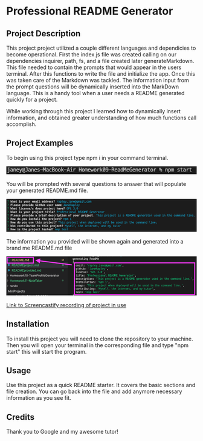# Professional README Generator

## Project Description
This project project utilized a couple different languages and dependicies to become operational. First the index.js file was created calling on our  dependencies inquirer, path, fs, and a file created later generateMarkdown. This file needed to contain the prompts that would appear in the users terminal. After this functions to write the file and initialize the app. Once this was taken care of the Markdown was tackled. The information input from the prompt questions will be dynamically inserted into the MarkDown language. This is a handy tool when a user needs a README generated quickly for a project. 

While working through this project I learned how to dynamically insert information, and obtained greater understanding of how much functions call accomplish.

## Project Examples 
To begin using this project type npm i in your command terminal.

![](assets/pic1.png)

You will be prompted with several questions to answer that will populate your generated README.md file.

![](assets/pic2.png)

The information you provided will be shown again and generated into a brand me README.md file

![](assets/pic3.png)

[Link to Screencastify recording of project in use](https://drive.google.com/file/d/1tpoZ29VfWFFBgpRUOhQoGHUO1W1DQN0h/view)

## Installation
To install this project you will need to clone the repository to your machine. Then you will open your terminal in the corresponding file and type "npm start" this will start the program.

## Usage
Use this project as a quick README starter. It covers the basic sections and file creation. You can go back into the file and add anymore necessary information as you see fit.

## Credits
Thank you to Google and my awesome tutor!
